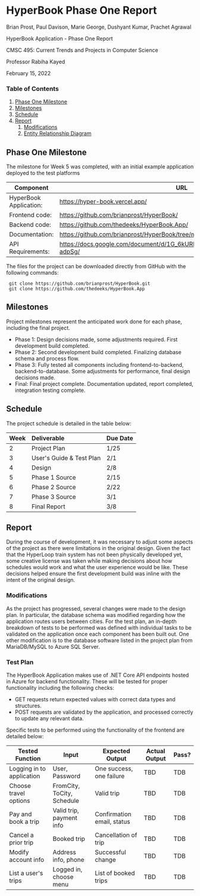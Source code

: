 
# HyperBook Phase One Report

Brian Prost, Paul Davison, Marie George, Dushyant Kumar, Prachet Agrawal

HyperBook Application - Phase One Report

CMSC 495: Current Trends and Projects in Computer Science

Professor Rabiha Kayed

February 15, 2022


### Table of Contents

1. [Phase One Milestone](#phase-one-milestone)
2. [Milestones](#milestones)
3. [Schedule](#schedule)
4. [Report](#report)
    1. [Modifications](#modifications)
    2. [Entity Relationship Diagram](#test-plan)

## Phase One Milestone

The milestone for Week 5 was completed, with an initial example application deployed to the test platforms

| Component | URL |
|-------------|-------------|
| HyperBook Application: |  https://hyper-book.vercel.app/ |
| Frontend code: | https://github.com/brianprost/HyperBook/ |
| Backend code: | https://github.com/thedeeks/HyperBook.App/ |
| Documentation: | https://github.com/brianprost/HyperBook/tree/main/plan |
| API Requirements: | https://docs.google.com/document/d/1G_6kURhd2jU4Ts_lE3kykty3BGvdLr98HrMD6-adpSg/ |

The files for the project can be downloaded directly from GitHub with the following commands:

```
 git clone https://github.com/brianprost/HyperBook.git
 git clone https://github.com/thedeeks/HyperBook.App
```


## Milestones

Project milestones represent the anticipated work done for each phase, including the final project.

- Phase 1: Design decisions made, some adjustments required. First development build completed.
- Phase 2: Second development build completed.  Finalizing database schema and process flow.
- Phase 3: Fully tested all components including frontend-to-backend, backend-to-database.  Some adjustments for performance, final design decisions made.
- Final: Final project complete.  Documentation updated, report completed, integration testing complete.


## Schedule

The project schedule is detailed in the table below:

| Week | Deliverable | Due Date |
|:----|:----|:----|
| 2 | Project Plan | 1/25 |
| 3 | User's Guide & Test Plan | 2/1 |
| 4 | Design | 2/8 |
| 5 | Phase 1 Source | 2/15 |
| 6 | Phase 2 Source | 2/22 |
| 7 | Phase 3 Source | 3/1 |
| 8 | Final Report | 3/8 |


## Report

During the course of development, it was necessary to adjust some aspects of the project as there were limitations in the original design.  Given the fact that the HyperLoop train system has not been physically developed yet, some creative license was taken while making decisions about how schedules would work and what the user experience would be like.  These decisions helped ensure the first development build was inline with the intent of the original design.


### Modifications

As the project has progressed, several changes were made to the design plan.  In particular, the database schema was modified regarding how the application routes users between cities.  For the test plan, an in-depth breakdown of tests to be performed was defined with individual tasks to be validated on the application once each component has been built out.  One other modification is to the database software listed in the project plan from MariaDB/MySQL to Azure SQL Server.

### Test Plan

The HyperBook Application makes use of .NET Core API endpoints hosted in Azure for backend functionality.  These will be tested for proper functionality including the following checks:

- GET requests return expected values with correct data types and structures.
- POST requests are validated by the application, and processed correctly to update any relevant data.

Specific tests to be performed using the functionality of the frontend are detailed below:

| Tested Function           | Input                      | Expected Output            | Actual Output | Pass? |
|---------------------------|----------------------------|----------------------------|---------------|-------|
| Logging in to application | User, Password             | One success, one failure   | TBD           |  TDB  |
| Choose travel options     | FromCity, ToCity, Schedule | Valid trip                 | TBD           |  TDB  |
| Pay and book a trip       | Valid trip, payment info   | Confirmation email, status | TBD           |  TDB  |
| Cancel a prior trip       | Booked trip                | Cancellation of trip       | TBD           |  TDB  |
| Modify account info       | Address info, phone        | Successful change          | TBD           |  TDB  |
| List a user's trips       | Logged in, choose menu     | List of booked trips       | TBD           |  TDB  |
